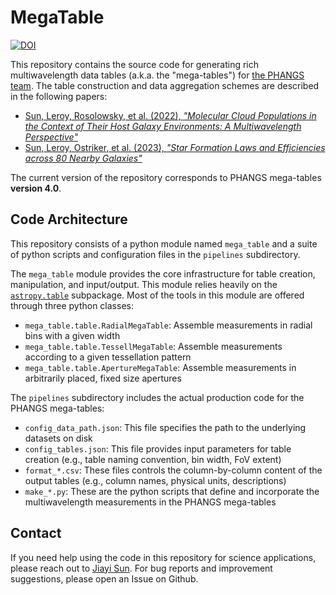 # MegaTable

[![DOI](https://zenodo.org/badge/DOI/10.5281/zenodo.6584841.svg)](https://doi.org/10.5281/zenodo.6584841)

This repository contains the source code for generating rich multiwavelength data tables (a.k.a. the "mega-tables") for [the PHANGS team](https://sites.google.com/view/phangs/home). The table construction and data aggregation schemes are described in the following papers:

+ [Sun, Leroy, Rosolowsky, et al. (2022), *"Molecular Cloud Populations in the Context of Their Host Galaxy Environments: A Multiwavelength Perspective"*](https://ui.adsabs.harvard.edu/abs/2022AJ....164...43S)
+ [Sun, Leroy, Ostriker, et al. (2023), *"Star Formation Laws and Efficiencies across 80 Nearby Galaxies"*](https://ui.adsabs.harvard.edu/abs/2023ApJ...945L..19S)

The current version of the repository corresponds to PHANGS mega-tables **version 4.0**.

## Code Architecture

This repository consists of a python module named `mega_table` and a suite of python scripts and configuration files in the `pipelines` subdirectory.

The `mega_table` module provides the core infrastructure for table creation, manipulation, and input/output. This module relies heavily on the [`astropy.table`](https://docs.astropy.org/en/stable/table/index.html) subpackage. Most of the tools in this module are offered through three python classes:
+ `mega_table.table.RadialMegaTable`: Assemble measurements in radial bins with a given width
+ `mega_table.table.TessellMegaTable`: Assemble measurements according to a given tessellation pattern
+ `mega_table.table.ApertureMegaTable`: Assemble measurements in arbitrarily placed, fixed size apertures

The `pipelines` subdirectory includes the actual production code for the PHANGS mega-tables:
+ `config_data_path.json`: This file specifies the path to the underlying datasets on disk
+ `config_tables.json`: This file provides input parameters for table creation (e.g., table naming convention, bin width, FoV extent)
+ `format_*.csv`: These files controls the column-by-column content of the output tables (e.g., column names, physical units, descriptions)
+ `make_*.py`: These are the python scripts that define and incorporate the multiwavelength measurements in the PHANGS mega-tables

## Contact

If you need help using the code in this repository for science applications, please reach out to [Jiayi Sun](https://github.com/astrojysun). For bug reports and improvement suggestions, please open an Issue on Github.
